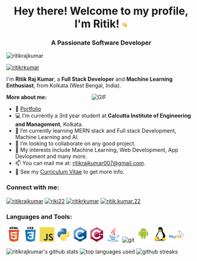 <h1 align="center">Hey there! Welcome to my profile, I'm Ritik! <img src="https://raw.githubusercontent.com/ABSphreak/ABSphreak/master/gifs/Hi.gif" width="16px"> </h1>

<h3 align="center">A Passionate Software Developer</h3>
<p align="left"> <img src="https://komarev.com/ghpvc/?username=ritikrajkumar" alt="ritikrajkumar"/> </p>

<p align="left"> <a href="https://twitter.com/ritikrkumar" target="blank"><img src="https://img.shields.io/twitter/follow/ritikrkumar?logo=twitter&style=for-the-badge" alt="ritikrkumar"/></a> </p>


I'm <b>Ritik Raj Kumar</b>, a <b>Full Stack Developer</b> and <b>Machine Learning Enthusiast</b>, from Kolkata (West Bengal, India).

<img align="right" alt="GIF" width="55%" src="https://i.pinimg.com/originals/0b/5c/c0/0b5cc024841accd9a31a7b2daeb0e57b.gif"/>

<b>More about me:</b>

- 🎪 [Portfolio](https://sourcerer.io/ritikrajkumar)
- 💻 I’m currently a 3rd year student at <b>Calcutta Institute of Engineering and Management</b>, Kolkata.
- 🌱 I’m currently learning MERN stack and Full stack Development, Machine Learning and AI.
- 👯 I’m looking to collaborate on any good project.
- 🤔 My interests include Machine Learning, Web Development, App Devlopment and many more.
- 📫 You can mail me at: ritikrajkumar007@gmail.com.
- 📝 See my [Curriculum Vitae](df) to get more info.


<h3 align="left">Connect with me:</h3>
<p align="left">
<a href="https://www.linkedin.com/in/ritikrajkumar/" target="blank"><img align="center" src="https://raw.githubusercontent.com/rahuldkjain/github-profile-readme-generator/master/src/images/icons/Social/linked-in-alt.svg" alt="ritikrajkumar" height="30" width="40"/></a>
<a href="https://www.codechef.com/users/rekt07" target="blank"><img align="center" src="https://cdn.jsdelivr.net/npm/simple-icons@3.1.0/icons/codechef.svg" alt="riki22" height="30" width="40"/></a>
<a href="https://twitter.com/ritikrkumar" target="blank"><img align="center" src="https://raw.githubusercontent.com/rahuldkjain/github-profile-readme-generator/master/src/images/icons/Social/twitter.svg" alt="ritikrkumar" height="30" width="40"/></a>
<a href="https://instagram.com/ritik.kumar.22" target="blank"><img align="center" src="https://raw.githubusercontent.com/rahuldkjain/github-profile-readme-generator/master/src/images/icons/Social/instagram.svg" alt="ritik.kumar.22" height="30" width="40"/></a>
</p>

<h3 align="left">Languages and Tools:</h3>
<p align="left"> 
    <img src="https://raw.githubusercontent.com/devicons/devicon/master/icons/html5/html5-original-wordmark.svg" alt="html5" width="40" height="40"/> </a>
    <img src="https://raw.githubusercontent.com/devicons/devicon/master/icons/css3/css3-original-wordmark.svg" alt="css3" width="40" height="40"/> </a>
    <img src="https://raw.githubusercontent.com/devicons/devicon/master/icons/javascript/javascript-original.svg" alt="javascript" width="40" height="40"/> </a>
    <img src="https://raw.githubusercontent.com/devicons/devicon/master/icons/python/python-original.svg" alt="python" width="40" height="40"/> </a>
    <img src="https://raw.githubusercontent.com/devicons/devicon/master/icons/c/c-original.svg" alt="c" width="40" height="40"/> </a>
    <img src="https://raw.githubusercontent.com/devicons/devicon/master/icons/cplusplus/cplusplus-original.svg" alt="cplusplus" width="40" height="40"/>
    <img src="https://raw.githubusercontent.com/devicons/devicon/master/icons/java/java-original.svg" alt="java" width="40" height="40"/> </a>
    <img src="https://www.vectorlogo.zone/logos/git-scm/git-scm-icon.svg" alt="git" width="40" height="40"/> </a>
    <img src="https://raw.githubusercontent.com/devicons/devicon/master/icons/android/android-original-wordmark.svg" alt="android" width="40" height="40"/> </a>
    <img src=https://raw.githubusercontent.com/devicons/devicon/master/icons/linux/linux-original.svg alt="linux" width="40" height="40"/> </a>
    <img src=https://raw.githubusercontent.com/devicons/devicon/master/icons/mysql/mysql-original-wordmark.svg alt="mysql" width="40" height="40"/> </a>
</p>

<p align="left">
    <img src="https://github-readme-stats.vercel.app/api?username=ritikrajkumar&show_icons=true&theme=dracula&hide_border=true" alt="ritikrajkumar's github stats" width="60%"/>
    <img src="https://github-readme-stats.vercel.app/api/top-langs?username=ritikrajkumar&hide=java&layout=compact&theme=dracula&hide_border=true" alt="top languages used" width="60%"/>
    <img src="https://github-readme-streak-stats.herokuapp.com/?user=ritikrajkumar&theme=dracula&hide_border=true" alt="github streaks" width="60%"/>
</p>
